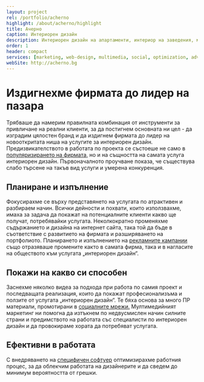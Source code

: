 ```yaml
---
layout: project
rel: /portfolio/acherno
highlight: /about/acherno/highlight
title: Ачерно
caption: Интериорен дизайн
description: Интериорен дизайн на апартаменти, интериор на заведения, магазини, хотели, офиси, ремонт и обзавеждане, производство на мебели по поръчка.
order: 1
header: compact
services: [marketing, web-design, multimedia, social, optimization, advertising, it, analysis]
webSite: http://acherno.bg
---
```

# Издигнехме фирмата до лидер на пазара
Трябваше да намерим правилната комбинация от инструменти за привличане на реални клиенти, за да постигнем основната ни цел - да изградим цялостен бранд и да издигнем фирмата до лидер на новооткритата ниша на услугите за интериорен дизайн.
Предизвикателството в работата по проекта се състоеше не само в [популяризирането на фирмата](./../бизнес-развитие/ачерно/реклама.html), но и на същността на самата услуга интериорен дизайн. Първоначалното проучване показа, че съществува слабо търсене на такъв вид услуги и умерена конкуренция.

## Планиране и изпълнение
Фокусирахме се върху представянето на услугата по атрактивен и разбираем начин. Всички дейности и похвати, които използвахме, имаха за задача да покажат на потенциалните клиенти какво ще получат, потребявайки услугата.
Неколкократно променяхме съдържанието и дизайна на интернет сайта, така той да бъде в съответствие с развитието на фирмата и разширяването на портфолиото. Планирането и изпълнението на [рекламните кампании](./../бизнес-развитие/ачерно/реклама.html) също отразяваше промените както в самата фирма, така и в нагласите на обществото към услугата „интериорен дизайн“.

## Покажи на какво си способен
Заснехме няколко видеа за подхода при работа по самия проект и последващата реализация, които да покажат професионализъма и ползите от услугата „интериорен дизайн“. Те бяха основа за много ПР материали, промотирани в [социалните мрежи.](./../бизнес-развитие/ачерно/социални-мрежи.html) Мултимедийният маркетинг ни помогна да изтъкнем по недвусмислен начин силните страни и предимството на работата със специалисти по интериорен дизайн и да провокираме хората да потребяват услугата. 

## Ефективни в работата
С внедряването на [специфичен софтуер](./../бизнес-развитие/ачерно/информационни-технологии.html) оптимизирахме работния процес, за да облекчим работата на дизайнерите и да сведем до минимум вероятността от грешки.